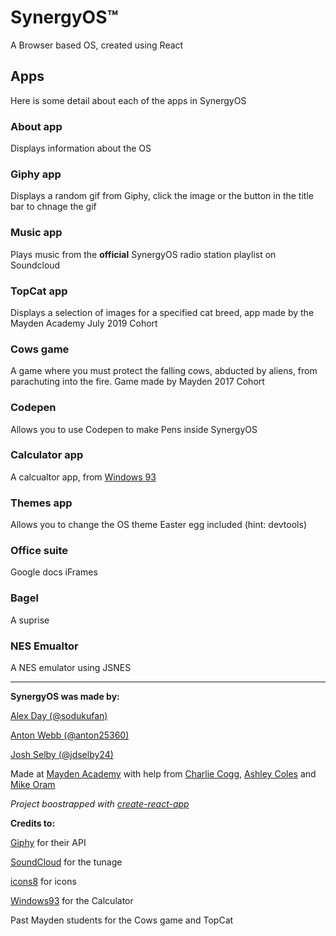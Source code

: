 # SynergyOS™

A Browser based OS, created using React

## Apps

Here is some detail about each of the apps in SynergyOS

### About app

Displays information about the OS

### Giphy app

Displays a random gif from Giphy, click the image or the button in the title bar to chnage the gif

### Music app

Plays music from the **official** SynergyOS radio station playlist on Soundcloud

### TopCat app

Displays a selection of images for a specified cat breed, app made by the Mayden Academy July 2019 Cohort

### Cows game

A game where you must protect the falling cows, abducted by aliens, from parachuting into the fire. Game made by Mayden 2017 Cohort

### Codepen

Allows you to use Codepen to make Pens inside SynergyOS

### Calculator app

A calcualtor app, from [Windows 93](http://windows93.net)

### Themes app

Allows you to change the OS theme
Easter egg included (hint: devtools)

### Office suite

Google docs iFrames

### Bagel

A suprise

### NES Emualtor

A NES emulator using JSNES

---

**SynergyOS was made by:**

[Alex Day (@sodukufan)](https://github.com/sudokufan)

[Anton Webb (@anton25360)](https://github.com/anton25360)

[Josh Selby (@jdselby24)](https://github.com/jdselby24)

Made at [Mayden Academy](https://mayden.academy/) with help from [Charlie Cogg](https://github.com/charliecog), [Ashley Coles](https://github.com/ashleycoles) and [Mike Oram](https://github.com/mporam)

*Project boostrapped with [create-react-app](https://github.com/facebook/create-react-app)*

**Credits to:**

[Giphy](http://giphy.com) for their API

[SoundCloud](http://soundcloud.com) for the tunage

[icons8](http://icons8.com) for icons

[Windows93](http://windows93.net) for the Calculator

Past Mayden students for the Cows game and TopCat

